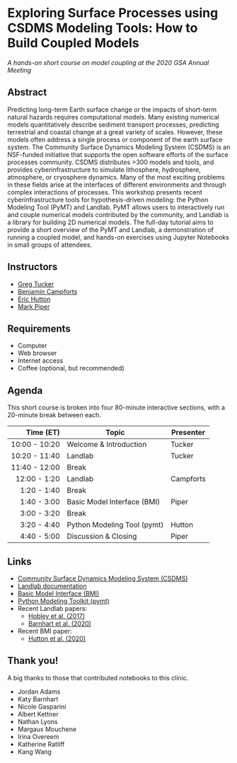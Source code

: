 # Exploring Surface Processes using CSDMS Modeling Tools: How to Build Coupled Models

*A hands-on short course on model coupling at the 2020 GSA Annual Meeting*


## Abstract

Predicting long-term Earth surface change or the impacts of short-term
natural hazards requires computational models. Many existing numerical
models quantitatively describe sediment transport processes,
predicting terrestrial and coastal change at a great variety of
scales. However, these models often address a single process or
component of the earth surface system. The Community Surface Dynamics
Modeling System (CSDMS) is an NSF-funded initiative that supports the
open software efforts of the surface processes community. CSDMS
distributes >300 models and tools, and provides cyberinfrastructure to
simulate lithosphere, hydrosphere, atmosphere, or cryosphere
dynamics. Many of the most exciting problems in these fields arise at
the interfaces of different environments and through complex
interactions of processes. This workshop presents recent
cyberinfrastructure tools for hypothesis-driven modeling: the Python
Modeling Tool (PyMT) and Landlab. PyMT allows users to interactively
run and couple numerical models contributed by the community, and
Landlab is a library for building 2D numerical models. The full-day
tutorial aims to provide a short overview of the PyMT and Landlab, a
demonstration of running a coupled model, and hands-on exercises using
Jupyter Notebooks in small groups of attendees.


## Instructors

* [Greg Tucker](https://cires.colorado.edu/council-fellows-research-group/gregory-tucker)
* [Benjamin Campforts](https://instaar.colorado.edu/people/benjamin-campforts/)
* [Eric Hutton](https://instaar.colorado.edu/people/eric-hutton/)
* [Mark Piper](https://instaar.colorado.edu/people/mark-piper/)


## Requirements

* Computer
* Web browser
* Internet access
* Coffee (optional, but recommended)


## Agenda

This short course is broken into four 80-minute interactive sections,
with a 20-minute break between each.

| Time (ET)      | Topic                       | Presenter   |
| -------------: | --------------------------- | ----------- |
| 10:00 - 10:20  | Welcome & Introduction      | Tucker      |
| 10:20 - 11:40  | Landlab                     | Tucker      |
| 11:40 - 12:00  | Break                       |             |
| 12:00 -  1:20  | Landlab                     | Campforts   |
|  1:20 -  1:40  | Break                       |             |
|  1:40 -  3:00  | Basic Model Interface (BMI) | Piper       |
|  3:00 -  3:20  | Break                       |             |
|  3:20 -  4:40  | Python Modeling Tool (pymt) | Hutton      |
|  4:40 -  5:00  | Discussion & Closing        | Piper       |


## Links

* [Community Surface Dynamics Modeling System
  (CSDMS)](http://csdms.colorado.edu)
* [Landlab documentation](https://landlab.readthedocs.io/)
* [Basic Model Interface (BMI)](http://bmi.readthedocs.io)
* [Python Modeling Toolkit (pymt)](http://pymt.readthedocs.io)
* Recent Landlab papers:
  * [Hobley et al. (2017)](https://www.earth-surf-dynam.net/5/21/2017/esurf-5-21-2017.html)
  * [Barnhart et al. (2020)](https://www.earth-surf-dynam-discuss.net/esurf-2020-12/)
* Recent BMI paper:
  * [Hutton et al. (2020)](https://joss.theoj.org/papers/10.21105/joss.02317)


## Thank you!

A big thanks to those that contributed notebooks to this clinic.

*  Jordan Adams
*  Katy Barnhart
*  Nicole Gasparini
*  Albert Kettner
*  Nathan Lyons
*  Margaux Mouchene
*  Irina Overeem
*  Katherine Ratliff
*  Kang Wang
